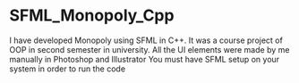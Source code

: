 # SFML_Monopoly_Cpp
I have developed Monopoly using SFML in C++. It was a course project of OOP in second semester in university. 
All the UI elements were made by me manually in Photoshop and Illustrator
You must have SFML setup on your system in order to run the code
